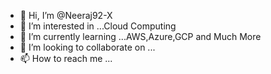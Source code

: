 - 👋 Hi, I’m @Neeraj92-X
- 👀 I’m interested in ...Cloud Computing
- 🌱 I’m currently learning ...AWS,Azure,GCP and Much More
- 💞️ I’m looking to collaborate on ...
- 📫 How to reach me ...

<!---
Neeraj92-X/Neeraj92-X is a ✨ special ✨ repository because its `README.md` (this file) appears on your GitHub profile.
You can click the Preview link to take a look at your changes.
--->
